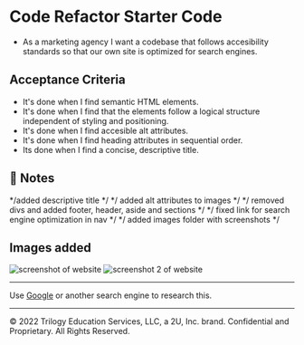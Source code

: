 # Code Refactor Starter Code


* As a marketing agency I want a codebase that follows accesibility standards so that our own site is optimized for search engines. 

## Acceptance Criteria

* It's done when I find semantic HTML elements.
* It's done when I find that the elements follow a logical structure independent of styling and positioning.
* It's done when I find accesible alt attributes.
* It's done when I find heading attributes in sequential order.
* Its done when I find a concise, descriptive title.


## 📝 Notes

*/added descriptive title */
*/ added alt attributes to images */
*/ removed divs and added footer, header, aside and sections */
*/ fixed link for search engine optimization in nav */
*/ added images folder with screenshots */

## Images added

<img src="Horiseon Screenshot.jpg" alt="screenshot of website">
<img src="Horiseon Screenshot 2.jpg" alt="screenshot 2 of website">






---



Use [Google](https://www.google.com) or another search engine to research this.

---
© 2022 Trilogy Education Services, LLC, a 2U, Inc. brand. Confidential and Proprietary. All Rights Reserved.
